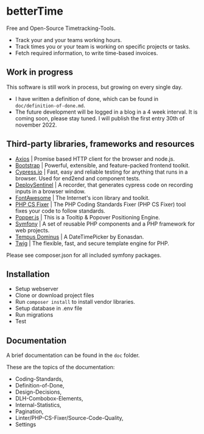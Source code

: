 # betterTime

Free and Open-Source Timetracking-Tools.

* Track your and your teams working hours.
* Track times you or your team is working on specific projects or tasks.
* Fetch required information, to write time-based invoices.

## Work in progress

This software is still work in process, but growing on every single day.

* I have written a definition of done, which can be found in ```doc/definition-of-done.md```.
* The future development will be logged in a blog in a 4 week interval. It is coming soon, please stay tuned. I will publish the first entry 30th of november 2022. 

## Third-party libraries, frameworks and resources

* [Axios](https://github.com/axios/axios) | Promise based HTTP client for the browser and node.js.
* [Bootstrap](https://getbootstrap.com/) | Powerful, extensible, and feature-packed frontend toolkit.
* [Cypress.io](https://www.cypress.io/) | Fast, easy and reliable testing for anything that runs in a browser. Used for end2end and component tests.
* [DeploySentinel](https://www.deploysentinel.com/docs/recorder) | A recorder, that generates cypress code on recording inputs in a browser window.
* [FontAwesome](https://fontawesome.com/) | The Internet's icon library and toolkit.
* [PHP CS Fixer](https://github.com/PHP-CS-Fixer/PHP-CS-Fixer) | The PHP Coding Standards Fixer (PHP CS Fixer) tool fixes your code to follow standards.
* [Popper.js](https://popper.js.org/) | This is a Tooltip & Popover Positioning Engine.
* [Symfony](https://symfony.com/) | A set of reusable PHP components and a PHP framework for web projects.
* [Tempus Dominus](https://getdatepicker.com/) | A DateTimePicker by Eonasdan.
* [Twig](https://twig.symfony.com/) |  The flexible, fast, and secure template engine for PHP.

Please see composer.json for all included symfony packages.

## Installation

* Setup webserver
* Clone or download project files
* Run ```composer install``` to install vendor libraries.
* Setup database in .env file
* Run migrations
* Test

## Documentation

A brief documentation can be found in the ```doc``` folder.

These are the topics of the documentation:

* Coding-Standards,
* Definition-of-Done,
* Design-Decisions,
* DLH-Combobox-Elements,
* Internal-Statistics,
* Pagination,
* Linter/PHP-CS-Fixer/Source-Code-Quality,
* Settings